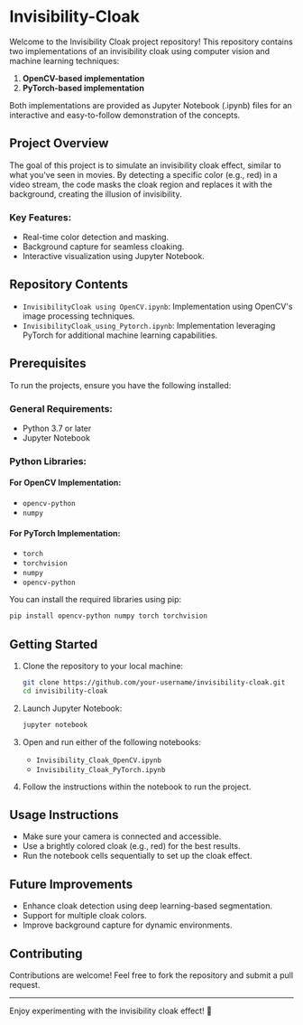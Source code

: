 # Invisibility-Cloak

Welcome to the Invisibility Cloak project repository! This repository contains two implementations of an invisibility cloak using computer vision and machine learning techniques:

1. **OpenCV-based implementation**
2. **PyTorch-based implementation**

Both implementations are provided as Jupyter Notebook (.ipynb) files for an interactive and easy-to-follow demonstration of the concepts.

## Project Overview
The goal of this project is to simulate an invisibility cloak effect, similar to what you've seen in movies. By detecting a specific color (e.g., red) in a video stream, the code masks the cloak region and replaces it with the background, creating the illusion of invisibility.

### Key Features:
- Real-time color detection and masking.
- Background capture for seamless cloaking.
- Interactive visualization using Jupyter Notebook.

## Repository Contents
- `InvisibilityCloak using OpenCV.ipynb`: Implementation using OpenCV's image processing techniques.
- `InvisibilityCloak_using_Pytorch.ipynb`: Implementation leveraging PyTorch for additional machine learning capabilities.

## Prerequisites
To run the projects, ensure you have the following installed:

### General Requirements:
- Python 3.7 or later
- Jupyter Notebook

### Python Libraries:

#### For OpenCV Implementation:
- `opencv-python`
- `numpy`

#### For PyTorch Implementation:
- `torch`
- `torchvision`
- `numpy`
- `opencv-python`

You can install the required libraries using pip:
```bash
pip install opencv-python numpy torch torchvision
```

## Getting Started
1. Clone the repository to your local machine:
   ```bash
   git clone https://github.com/your-username/invisibility-cloak.git
   cd invisibility-cloak
   ```

2. Launch Jupyter Notebook:
   ```bash
   jupyter notebook
   ```

3. Open and run either of the following notebooks:
   - `Invisibility_Cloak_OpenCV.ipynb`
   - `Invisibility_Cloak_PyTorch.ipynb`

4. Follow the instructions within the notebook to run the project.

## Usage Instructions
- Make sure your camera is connected and accessible.
- Use a brightly colored cloak (e.g., red) for the best results.
- Run the notebook cells sequentially to set up the cloak effect.


## Future Improvements
- Enhance cloak detection using deep learning-based segmentation.
- Support for multiple cloak colors.
- Improve background capture for dynamic environments.

## Contributing
Contributions are welcome! Feel free to fork the repository and submit a pull request.


---

Enjoy experimenting with the invisibility cloak effect! 🚀

